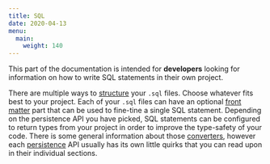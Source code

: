 ```yaml
---
title: SQL
date: 2020-04-13
menu:
  main:
    weight: 140
---
```


This part of the documentation is intended for **developers** looking for information on how to write SQL statements in 
their own project.

There are multiple ways to [structure](./structure/) your `.sql` files. Choose whatever fits best to your project. Each of your `.sql` files can have an optional [front matter](./frontmatter/) part that can be used to fine-tine a single SQL statement. Depending on the persistence API you have picked, SQL statements can be configured to return types from your project in order to improve the type-safety of your code. There is some general information about those [converters](./converters/), however each [persistence](../persistence/) API usually has its own little quirks that you can read upon in their individual sections.
